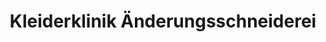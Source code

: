 ---
title: "Kleiderklinik Änderungsschneiderei"
url: /buchholz-in-der-nordheide/kleiderklinik-aenderungsschneiderei/
shop: Schneiderei
---